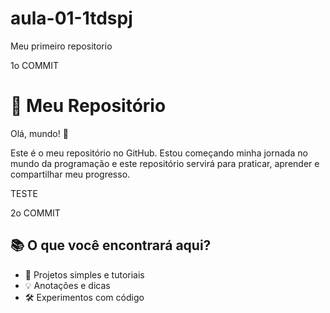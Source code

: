 # aula-01-1tdspj
Meu primeiro repositorio

1o COMMIT
 
# 🚀 Meu Repositório
 
Olá, mundo! 👋
 
Este é o meu repositório no GitHub. Estou começando minha jornada no mundo da programação e este repositório servirá para praticar, aprender e compartilhar meu progresso.


TESTE

2o COMMIT
 
## 📚 O que você encontrará aqui?
 
- 📝 Projetos simples e tutoriais
- 💡 Anotações e dicas
- 🛠️ Experimentos com código